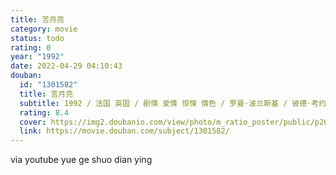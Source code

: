 ```yaml
---
title: 苦月亮
category: movie
status: todo
rating: 0
year: "1992"
date: 2022-04-29 04:10:43
douban:
  id: "1301582"
  title: 苦月亮
  subtitle: 1992 / 法国 英国 / 剧情 爱情 惊悚 情色 / 罗曼·波兰斯基 / 彼德·考约特 艾玛纽尔·塞尼耶
  rating: 8.4
  cover: https://img2.doubanio.com/view/photo/m_ratio_poster/public/p2684534021.jpg
  link: https://movie.douban.com/subject/1301582/
---
```


via youtube yue ge shuo dian ying